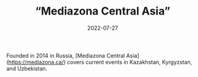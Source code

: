 ﻿---
countries: ["Kazakhstan"]
category: [“Independent media”]
tags: [“media publication”, “news”, “Central Asian media”]
dates: [2014-2022]
data_type: [“news”] 
title: [“Mediazona Central Asia”]
date: [2022-07-27]
language: [“Russian”]
description: [Mediazona Central Asia covers current events in Kazakhstan, Kyrgyzstan, and Uzbekistan.    ]
---

Founded in 2014 in Russia, [Mediazona Central Asia] (https://mediazona.ca/) covers current events in Kazakhstan, Kyrgyzstan, and Uzbekistan. 
